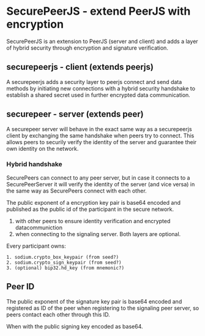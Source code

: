 # SecurePeerJS - extend PeerJS with encryption

SecurePeerJS is an extension to PeerJS (server and client) and adds a layer of hybrid security through encryption and signature verification.

## securepeerjs - client (extends peerjs)

A securepeerjs adds a security layer to peerjs connect and send data methods by initiating new connections with a hybrid security handshake to establish a shared secret used in further encrypted data communication.

## securepeer - server (extends peer)

A securepeer server will behave in the exact same way as a securepeerjs client by exchanging the same handshake when peers try to connect. This allows peers to securily verify the identity of the server and guarantee their own identity on the network.

### Hybrid handshake

SecurePeers can connect to any peer server, but in case it connects to a SecurePeerServer it will verify the identity of the server (and vice versa) in the same way as SecurePeers connect with each other.

The public exponent of a encryption key pair is base64 encoded and published as the public id of the participant in the secure network.


1. with other peers to ensure identity verification and encrypted datacommuniction
2. when connecting to the signaling server. Both layers are optional.

Every participant owns:

    1. sodium.crypto_box_keypair (from seed?)
    2. sodium.crypto_sign_keypair (from seed?)
    3. (optional) bip32.hd_key (from mnemonic?)

## Peer ID
The public exponent of the signature key pair is base64 encoded and registered as ID of the peer when registering to the signaling peer server, so peers contact each other through this ID. 

When  with the public signing key encoded as base64.  

